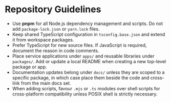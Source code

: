 # Repository Guidelines

- Use **pnpm** for all Node.js dependency management and scripts. Do not add `package-lock.json` or `yarn.lock` files.
- Keep shared TypeScript configuration in `tsconfig.base.json` and extend it from workspace packages.
- Prefer TypeScript for new source files. If JavaScript is required, document the reason in code comments.
- Place service applications under `apps/` and reusable libraries under `packages/`. Add or update a local README when creating a new top-level package or app.
- Documentation updates belong under `docs/` unless they are scoped to a specific package, in which case place them beside the code and cross-link from the main docs set.
- When adding scripts, favour `.mjs` or `.ts` modules over shell scripts for cross-platform compatibility unless POSIX shell is strictly necessary.
